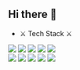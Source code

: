 ## Hi there 👋
- ⚔ Tech Stack ⚔
<div>
  <span><img src="https://img.shields.io/badge/HTML-E34F26.svg?style=for-the-badge&logo=html5&logoColor=FFFFFF" /></span>
<span><img src="https://img.shields.io/badge/CSS-1572B6.svg?style=for-the-badge&logo=css3&logoColor=FFFFFF" /></span>
<span><img src="https://img.shields.io/badge/JavaScript-F7DF1E.svg?style=for-the-badge&logo=javascript&logoColor=FFFFFF" /></span>
<span><img src="https://img.shields.io/badge/TypeScript-007ACC?style=for-the-badge&logo=typescript&logoColor=white"/></span>
<span><img src="https://img.shields.io/badge/React.js-61DAFB.svg?style=for-the-badge&logo=react&logoColor=FFFFFF" /></span>

  
</div>
<div>
<span><img src="https://img.shields.io/badge/Node.js-5FA04E.svg?style=for-the-badge&logo=node.js&logoColor=FFFFFF" /></span>
<span><img src="https://img.shields.io/badge/Express-000000.svg?style=for-the-badge&logo=express&logoColor=FFFFFF" /></span>
<span><img src="https://img.shields.io/badge/Pug-A86454.svg?style=for-the-badge&logo=pug&logoColor=FFFFFF" /></span>
<span><img src="https://img.shields.io/badge/Mongoose-880000.svg?style=for-the-badge&logo=mongoose&logoColor=FFFFFF" /></span>
<span><img src="https://img.shields.io/badge/MongoDB-48A248.svg?style=for-the-badge&logo=mongodb&logoColor=FFFFFF" /></span>
</div>







